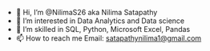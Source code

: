- 👋 Hi, I’m @NilimaS26 aka Nilima Satapathy
- 👀 I’m interested in Data Analytics and Data science
- 🌱 I’m skilled in SQL, Python, Microsoft Excel, Pandas
- 📫 How to reach me Email: satapathynilima1@gmail.com

<!---
NilimaS26/NilimaS26 is a ✨ special ✨ repository because its `README.md` (this file) appears on your GitHub profile.
You can click the Preview link to take a look at your changes.
--->
